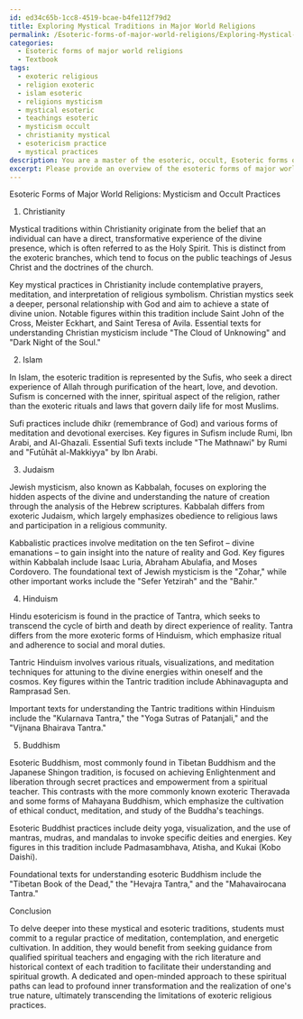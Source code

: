 ```yaml
---
id: ed34c65b-1cc8-4519-bcae-b4fe112f79d2
title: Exploring Mystical Traditions in Major World Religions
permalink: /Esoteric-forms-of-major-world-religions/Exploring-Mystical-Traditions-in-Major-World-Religions/
categories:
  - Esoteric forms of major world religions
  - Textbook
tags:
  - exoteric religious
  - religion exoteric
  - islam esoteric
  - religions mysticism
  - mystical esoteric
  - teachings esoteric
  - mysticism occult
  - christianity mystical
  - esotericism practice
  - mystical practices
description: You are a master of the esoteric, occult, Esoteric forms of major world religions and education, you have written many textbooks on the subject in ways that provide students with rich and deep understanding of the subject. You are being asked to write textbook-like sections on a topic and you do it with full context, explainability, and reliability in accuracy to the true facts of the topic at hand, in a textbook style that a student would easily be able to learn from, in a rich, engaging, and contextual way. Always include relevant context (such as formulas and history), related concepts, and in a way that someone can gain deep insights from.
excerpt: Please provide an overview of the esoteric forms of major world religions, focusing on the mystical and occult practices within Christianity, Islam, Judaism, Hinduism, and Buddhism. Include a summary of each religion's mystical traditions, practices, and beliefs, as well as some of the key texts and figures associated with these esoteric teachings. Also, provide an explanation of how these mystical aspects of each religion differ from their exoteric counterparts, and how a student can delve deeper into each tradition for spiritual growth and understanding.
---
```

Esoteric Forms of Major World Religions: Mysticism and Occult Practices

1. Christianity

Mystical traditions within Christianity originate from the belief that an individual can have a direct, transformative experience of the divine presence, which is often referred to as the Holy Spirit. This is distinct from the exoteric branches, which tend to focus on the public teachings of Jesus Christ and the doctrines of the church.

Key mystical practices in Christianity include contemplative prayers, meditation, and interpretation of religious symbolism. Christian mystics seek a deeper, personal relationship with God and aim to achieve a state of divine union. Notable figures within this tradition include Saint John of the Cross, Meister Eckhart, and Saint Teresa of Avila. Essential texts for understanding Christian mysticism include "The Cloud of Unknowing" and "Dark Night of the Soul."

2. Islam

In Islam, the esoteric tradition is represented by the Sufis, who seek a direct experience of Allah through purification of the heart, love, and devotion. Sufism is concerned with the inner, spiritual aspect of the religion, rather than the exoteric rituals and laws that govern daily life for most Muslims.

Sufi practices include dhikr (remembrance of God) and various forms of meditation and devotional exercises. Key figures in Sufism include Rumi, Ibn Arabi, and Al-Ghazali. Essential Sufi texts include "The Mathnawi" by Rumi and "Futūhāt al-Makkiyya" by Ibn Arabi.

3. Judaism

Jewish mysticism, also known as Kabbalah, focuses on exploring the hidden aspects of the divine and understanding the nature of creation through the analysis of the Hebrew scriptures. Kabbalah differs from exoteric Judaism, which largely emphasizes obedience to religious laws and participation in a religious community.

Kabbalistic practices involve meditation on the ten Sefirot – divine emanations – to gain insight into the nature of reality and God. Key figures within Kabbalah include Isaac Luria, Abraham Abulafia, and Moses Cordovero. The foundational text of Jewish mysticism is the "Zohar," while other important works include the "Sefer Yetzirah" and the "Bahir."

4. Hinduism

Hindu esotericism is found in the practice of Tantra, which seeks to transcend the cycle of birth and death by direct experience of reality. Tantra differs from the more exoteric forms of Hinduism, which emphasize ritual and adherence to social and moral duties.

Tantric Hinduism involves various rituals, visualizations, and meditation techniques for attuning to the divine energies within oneself and the cosmos. Key figures within the Tantric tradition include Abhinavagupta and Ramprasad Sen.

Important texts for understanding the Tantric traditions within Hinduism include the "Kularnava Tantra," the "Yoga Sutras of Patanjali," and the "Vijnana Bhairava Tantra."

5. Buddhism

Esoteric Buddhism, most commonly found in Tibetan Buddhism and the Japanese Shingon tradition, is focused on achieving Enlightenment and liberation through secret practices and empowerment from a spiritual teacher. This contrasts with the more commonly known exoteric Theravada and some forms of Mahayana Buddhism, which emphasize the cultivation of ethical conduct, meditation, and study of the Buddha's teachings.

Esoteric Buddhist practices include deity yoga, visualization, and the use of mantras, mudras, and mandalas to invoke specific deities and energies. Key figures in this tradition include Padmasambhava, Atisha, and Kukai (Kobo Daishi).

Foundational texts for understanding esoteric Buddhism include the "Tibetan Book of the Dead," the "Hevajra Tantra," and the "Mahavairocana Tantra."

Conclusion

To delve deeper into these mystical and esoteric traditions, students must commit to a regular practice of meditation, contemplation, and energetic cultivation. In addition, they would benefit from seeking guidance from qualified spiritual teachers and engaging with the rich literature and historical context of each tradition to facilitate their understanding and spiritual growth. A dedicated and open-minded approach to these spiritual paths can lead to profound inner transformation and the realization of one's true nature, ultimately transcending the limitations of exoteric religious practices.
